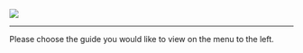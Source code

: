 ![](http://i.imgur.com/5yZfZi5.jpg)

----------
Please choose the guide you would like to view on the menu to the left.
 